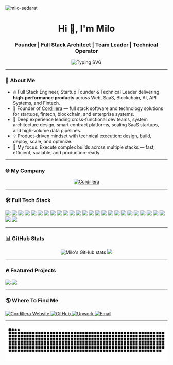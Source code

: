 <p align="left">
  <img src="https://komarev.com/ghpvc/?username=milo-sedarat&label=Profile%20views&color=0e75b6&style=flat" alt="milo-sedarat" />
</p>

<h1 align="center">Hi 👋, I'm Milo</h1>
<h3 align="center">Founder | Full Stack Architect | Team Leader | Technical Operator</h3>

<p align="center">
  <img src="https://readme-typing-svg.demolab.com?font=Fira+Code&duration=2000&pause=1000&center=true&vCenter=true&width=600&lines=Building+real+products+end-to-end.;Leading+full+stack+teams+at+scale.;Web3%2C+AI%2C+Cloud%2C+APIs%2C+Infra%2C+SaaS+%2B+more" alt="Typing SVG" />
</p>

---

### 🚀 About Me

- 🔥 Full Stack Engineer, Startup Founder & Technical Leader delivering **high-performance products** across Web, SaaS, Blockchain, AI, API Systems, and Fintech.
- 🏢 Founder of [Cordillera](https://www.cordillera.dev/) — full stack software and technology solutions for startups, fintech, blockchain, and enterprise systems.
- 🧠 Deep experience leading cross-functional dev teams, system architecture design, smart contract platforms, scaling SaaS startups, and high-volume data pipelines.
- 💡 Product-driven mindset with technical execution: design, build, deploy, scale, and optimize.
- 🎯 My focus: Execute complex builds across multiple stacks — fast, efficient, scalable, and production-ready.

---

### 🌐 My Company

<p align="center">
  <a href="https://www.cordillera.dev/" target="_blank">
    <img src="https://img.shields.io/badge/Cordillera.dev-Built%20By%20Milo-blueviolet?style=for-the-badge" alt="Cordillera" />
  </a>
</p>

---

### 🛠️ Full Tech Stack

<p align="left">
  <!-- Core languages -->
  <img src="https://img.shields.io/badge/-TypeScript-3178C6?style=for-the-badge&logo=typescript&logoColor=white" />
  <img src="https://img.shields.io/badge/-JavaScript-F7DF1E?style=for-the-badge&logo=javascript&logoColor=black" />
  <img src="https://img.shields.io/badge/-Python-3776AB?style=for-the-badge&logo=python&logoColor=white" />
  <img src="https://img.shields.io/badge/-Rust-DEA584?style=for-the-badge&logo=rust&logoColor=black" />
  <img src="https://img.shields.io/badge/-Go-00ADD8?style=for-the-badge&logo=go&logoColor=white" />
  <img src="https://img.shields.io/badge/-C++-00599C?style=for-the-badge&logo=c%2B%2B&logoColor=white" />
  <img src="https://img.shields.io/badge/-Solidity-363636?style=for-the-badge&logo=solidity&logoColor=white" />
  <img src="https://img.shields.io/badge/-SQL-003B57?style=for-the-badge&logo=sqlite&logoColor=white" />
  
  <!-- Frontend -->
  <img src="https://img.shields.io/badge/-Next.js-000000?style=for-the-badge&logo=next.js&logoColor=white" />
  <img src="https://img.shields.io/badge/-React-61DAFB?style=for-the-badge&logo=react&logoColor=black" />
  <img src="https://img.shields.io/badge/-Vue.js-4FC08D?style=for-the-badge&logo=vue.js&logoColor=white" />
  <img src="https://img.shields.io/badge/-Tailwind_CSS-38B2AC?style=for-the-badge&logo=tailwind-css&logoColor=white" />
  <img src="https://img.shields.io/badge/-HTML5-E34F26?style=for-the-badge&logo=html5&logoColor=white" />
  <img src="https://img.shields.io/badge/-CSS3-1572B6?style=for-the-badge&logo=css3&logoColor=white" />

  <!-- Databases -->
  <img src="https://img.shields.io/badge/-PostgreSQL-4169E1?style=for-the-badge&logo=postgresql&logoColor=white" />
  <img src="https://img.shields.io/badge/-MongoDB-47A248?style=for-the-badge&logo=mongodb&logoColor=white" />
  <img src="https://img.shields.io/badge/-MySQL-4479A1?style=for-the-badge&logo=mysql&logoColor=white" />
  <img src="https://img.shields.io/badge/-Redis-DC382D?style=for-the-badge&logo=redis&logoColor=white" />

  <!-- Cloud / Infra -->
  <img src="https://img.shields.io/badge/-AWS-232F3E?style=for-the-badge&logo=amazon-aws&logoColor=white" />
  <img src="https://img.shields.io/badge/-DigitalOcean-0080FF?style=for-the-badge&logo=digitalocean&logoColor=white" />
  <img src="https://img.shields.io/badge/-Docker-2496ED?style=for-the-badge&logo=docker&logoColor=white" />
  <img src="https://img.shields.io/badge/-Linux-FCC624?style=for-the-badge&logo=linux&logoColor=black" />
  <img src="https://img.shields.io/badge/-CI/CD-222222?style=for-the-badge&logo=githubactions&logoColor=white" />

  <!-- APIs / Protocols -->
  <img src="https://img.shields.io/badge/-GraphQL-E10098?style=for-the-badge&logo=graphql&logoColor=white" />
  <img src="https://img.shields.io/badge/-REST_API-005571?style=for-the-badge&logo=fastapi&logoColor=white" />
  <img src="https://img.shields.io/badge/-Web3-3C3C3D?style=for-the-badge&logo=web3.js&logoColor=white" />
  <img src="https://img.shields.io/badge/-OpenAI-412991?style=for-the-badge&logo=openai&logoColor=white" />
</p>

---

### 📊 GitHub Stats

<p align="center">
  <img src="https://github-readme-stats.vercel.app/api?username=milo-sedarat&show_icons=true&theme=radical" alt="Milo's GitHub stats" width="400"/>
  <img src="https://github-readme-streak-stats.herokuapp.com?user=milo-sedarat&theme=radical&hide_border=true" width="400"/>
</p>

---

### 🔥 Featured Projects

<a href="https://github.com/milo-sedarat/evm-pumpfun-smart-contract">
  <img align="center" src="https://github-readme-stats.vercel.app/api/pin/?username=milo-sedarat&repo=evm-pumpfun-smart-contract&theme=buefy" />
</a>
<a href="https://github.com/milo-sedarat/Solana_Twitter_Token_NFT_Sniper_Bot">
  <img align="center" src="https://github-readme-stats.vercel.app/api/pin/?username=milo-sedarat&repo=Solana_Twitter_Token_NFT_Sniper_Bot&theme=buefy" />
</a>

---

### 🌎 Where To Find Me

<p align="left">
  <a href="https://www.cordillera.dev/" target="_blank">
    <img alt="Cordillera Website" src="https://img.shields.io/badge/Cordillera.dev-Visit-blueviolet?style=for-the-badge" />
  </a>
  <a href="https://github.com/milo-sedarat" target="_blank">
    <img alt="GitHub" src="https://img.shields.io/badge/GitHub-milo--sedarat-181717?style=for-the-badge&logo=github&logoColor=white" />
  </a>
  <a href="https://www.upwork.com/freelancers/milosedarat" target="_blank">
    <img alt="Upwork" src="https://img.shields.io/badge/Upwork-Hire%20Me-6fda44?style=for-the-badge&logo=upwork&logoColor=white" />
  </a>
  <a href="mailto:milo@cordillera.dev">
    <img alt="Email" src="https://img.shields.io/badge/Email-milo@cordillera.dev-red?style=for-the-badge&logo=gmail&logoColor=white" />
  </a>
</p>

---

<p align="center">
  <img src="https://raw.githubusercontent.com/Platane/snk/output/github-contribution-grid-snake.svg" alt="snake animation" />
</p>
